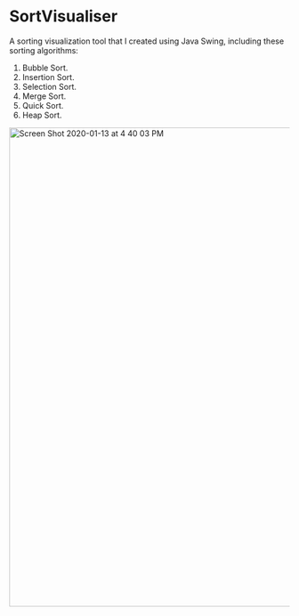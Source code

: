 # SortVisualiser
A sorting visualization tool that I created using Java Swing, including these sorting algorithms: 
1. Bubble Sort.
2. Insertion Sort.
3. Selection Sort.
4. Merge Sort.
5. Quick Sort.
6. Heap Sort.

<img width="861" alt="Screen Shot 2020-01-13 at 4 40 03 PM" src="https://user-images.githubusercontent.com/54416965/72303937-ced45a80-3623-11ea-907e-2547f0da5ea7.png">
